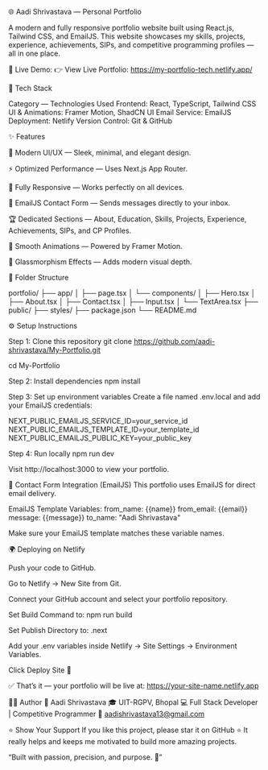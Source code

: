 🌐 Aadi Shrivastava — Personal Portfolio

A modern and fully responsive portfolio website built using React.js, Tailwind CSS, and EmailJS.
This website showcases my skills, projects, experience, achievements, SIPs, and competitive programming profiles — all in one place.

🚀 Live Demo:
👉 View Live Portfolio: https://my-portfolio-tech.netlify.app/

🧠 Tech Stack

Category — Technologies Used
Frontend:  React, TypeScript, Tailwind CSS
UI & Animations: Framer Motion, ShadCN UI
Email Service: EmailJS
Deployment: Netlify
Version Control: Git & GitHub

✨ Features

🎨 Modern UI/UX — Sleek, minimal, and elegant design.

⚡ Optimized Performance — Uses Next.js App Router.

📱 Fully Responsive — Works perfectly on all devices.

💬 EmailJS Contact Form — Sends messages directly to your inbox.

🏆 Dedicated Sections — About, Education, Skills, Projects, Experience, Achievements, SIPs, and CP Profiles.

🌈 Smooth Animations — Powered by Framer Motion.

🧊 Glassmorphism Effects — Adds modern visual depth.

📂 Folder Structure

portfolio/
├── app/
│ ├── page.tsx
│ └── components/
│ ├── Hero.tsx
│ ├── About.tsx
│ ├── Contact.tsx
│ ├── Input.tsx
│ └── TextArea.tsx
├── public/
├── styles/
├── package.json
└── README.md

⚙️ Setup Instructions

Step 1: Clone this repository
git clone https://github.com/aadi-shrivastava/My-Portfolio.git

cd My-Portfolio

Step 2: Install dependencies
npm install

Step 3: Set up environment variables
Create a file named .env.local and add your EmailJS credentials:

NEXT_PUBLIC_EMAILJS_SERVICE_ID=your_service_id
NEXT_PUBLIC_EMAILJS_TEMPLATE_ID=your_template_id
NEXT_PUBLIC_EMAILJS_PUBLIC_KEY=your_public_key

Step 4: Run locally
npm run dev

Visit http://localhost:3000 to view your portfolio.

📧 Contact Form Integration (EmailJS)
This portfolio uses EmailJS for direct email delivery.

EmailJS Template Variables:
from_name: {{name}}
from_email: {{email}}
message: {{message}}
to_name: "Aadi Shrivastava"

Make sure your EmailJS template matches these variable names.

🌍 Deploying on Netlify

Push your code to GitHub.

Go to Netlify → New Site from Git.

Connect your GitHub account and select your portfolio repository.

Set Build Command to: npm run build

Set Publish Directory to: .next

Add your .env variables inside Netlify → Site Settings → Environment Variables.

Click Deploy Site 🚀

✅ That’s it — your portfolio will be live at:
https://your-site-name.netlify.app

🧑‍💻 Author
👋 Aadi Shrivastava
🎓 UIT-RGPV, Bhopal
💻 Full Stack Developer | Competitive Programmer
📧 aadishrivastava13@gmail.com

⭐ Show Your Support
If you like this project, please star it on GitHub ⭐
It really helps and keeps me motivated to build more amazing projects.

“Built with passion, precision, and purpose. 🚀”
